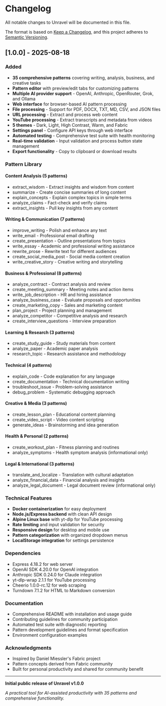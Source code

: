 # Changelog

All notable changes to Unravel will be documented in this file.

The format is based on [Keep a Changelog](https://keepachangelog.com/en/1.0.0/),
and this project adheres to [Semantic Versioning](https://semver.org/spec/v2.0.0.html).

## [1.0.0] - 2025-08-18

### Added
- **35 comprehensive patterns** covering writing, analysis, business, and creative tasks
- **Pattern editor** with preview/edit tabs for customizing patterns
- **Multiple AI provider support** - OpenAI, Anthropic, OpenRouter, Grok, and Ollama
- **Web interface** for browser-based AI pattern processing
- **File processing** - Support for PDF, DOCX, TXT, MD, CSV, and JSON files
- **URL processing** - Extract and process web content
- **YouTube processing** - Extract transcripts and metadata from videos
- **5 themes** - Dark, Light, High Contrast, Warm, and Fabric
- **Settings panel** - Configure API keys through web interface
- **Automated testing** - Comprehensive test suite with health monitoring
- **Real-time validation** - Input validation and process button state management
- **Export functionality** - Copy to clipboard or download results

### Pattern Library
#### Content Analysis (5 patterns)
- extract_wisdom - Extract insights and wisdom from content
- summarize - Create concise summaries of long content
- explain_concepts - Explain complex topics in simple terms
- analyze_claims - Fact-check and verify claims
- extract_insights - Pull key insights from any content

#### Writing & Communication (7 patterns)
- improve_writing - Polish and enhance any text
- write_email - Professional email drafting
- create_presentation - Outline presentations from topics
- write_essay - Academic and professional writing assistance
- rewrite_prose - Rewrite text for different audiences
- create_social_media_post - Social media content creation
- write_creative_story - Creative writing and storytelling

#### Business & Professional (8 patterns)
- analyze_contract - Contract analysis and review
- create_meeting_summary - Meeting notes and action items
- write_job_description - HR and hiring assistance
- analyze_business_case - Evaluate proposals and opportunities
- create_marketing_copy - Sales and marketing content
- plan_project - Project planning and management
- analyze_competitor - Competitive analysis and research
- create_interview_questions - Interview preparation

#### Learning & Research (3 patterns)
- create_study_guide - Study materials from content
- analyze_paper - Academic paper analysis
- research_topic - Research assistance and methodology

#### Technical (4 patterns)
- explain_code - Code explanation for any language
- create_documentation - Technical documentation writing
- troubleshoot_issue - Problem-solving assistance
- debug_problem - Systematic debugging approach

#### Creative & Media (3 patterns)
- create_lesson_plan - Educational content planning
- create_video_script - Video content scripting
- generate_ideas - Brainstorming and idea generation

#### Health & Personal (2 patterns)
- create_workout_plan - Fitness planning and routines
- analyze_symptoms - Health symptom analysis (informational only)

#### Legal & International (3 patterns)
- translate_and_localize - Translation with cultural adaptation
- analyze_financial_data - Financial analysis and insights
- analyze_legal_document - Legal document review (informational only)

### Technical Features
- **Docker containerization** for easy deployment
- **Node.js/Express backend** with clean API design
- **Alpine Linux base** with yt-dlp for YouTube processing
- **Rate limiting** and input validation for security
- **Responsive design** for desktop and mobile use
- **Pattern categorization** with organized dropdown menus
- **LocalStorage integration** for settings persistence

### Dependencies
- Express 4.18.2 for web server
- OpenAI SDK 4.20.0 for OpenAI integration
- Anthropic SDK 0.24.0 for Claude integration
- yt-dlp-wrap 2.1.1 for YouTube processing
- Cheerio 1.0.0-rc.12 for web scraping
- Turndown 7.1.2 for HTML to Markdown conversion

### Documentation
- Comprehensive README with installation and usage guide
- Contributing guidelines for community participation
- Automated test suite with diagnostic reporting
- Pattern development guidelines and format specification
- Environment configuration examples

### Acknowledgments
- Inspired by Daniel Miessler's Fabric project
- Pattern concepts derived from Fabric community
- Built for personal productivity and shared for community benefit

---

**Initial public release of Unravel v1.0.0**

*A practical tool for AI-assisted productivity with 35 patterns and comprehensive functionality.*